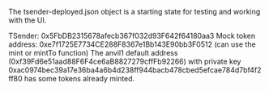 The tsender-deployed.json object is a starting state for testing and working with the UI.

TSender: 0x5FbDB2315678afecb367f032d93F642f64180aa3
Mock token address: 0xe7f1725E7734CE288F8367e1Bb143E90bb3F0512 (can use the mint or mintTo function)
The anvil1 default address (0xf39Fd6e51aad88F6F4ce6aB8827279cffFb92266) with private key 0xac0974bec39a17e36ba4a6b4d238ff944bacb478cbed5efcae784d7bf4f2ff80 has some tokens already minted.
